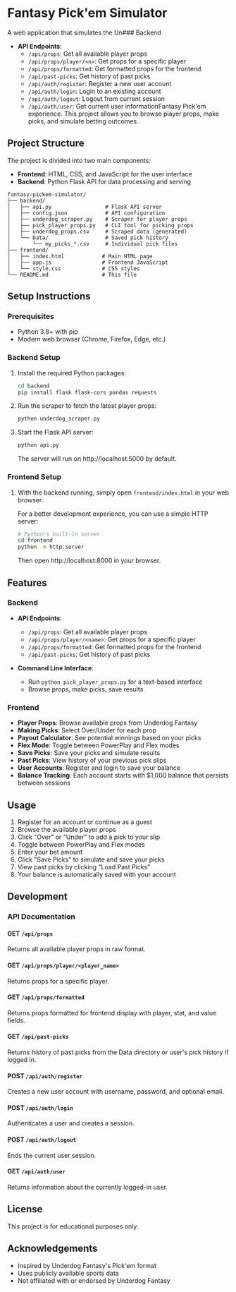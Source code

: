 # Fantasy Pick'em Simulator

A web application that simulates the Un### Backend

- **API Endpoints**:
  - `/api/props`: Get all available player props
  - `/api/props/player/<n>`: Get props for a specific player
  - `/api/props/formatted`: Get formatted props for the frontend
  - `/api/past-picks`: Get history of past picks
  - `/api/auth/register`: Register a new user account
  - `/api/auth/login`: Login to an existing account
  - `/api/auth/logout`: Logout from current session
  - `/api/auth/user`: Get current user informationFantasy Pick'em experience. This project allows you to browse player props, make picks, and simulate betting outcomes.

## Project Structure

The project is divided into two main components:

- **Frontend**: HTML, CSS, and JavaScript for the user interface
- **Backend**: Python Flask API for data processing and serving

```
fantasy-pickem-simulator/
├── backend/
│   ├── api.py                 # Flask API server
│   ├── config.json            # API configuration
│   ├── underdog_scraper.py    # Scraper for player props
│   ├── pick_player_props.py   # CLI tool for picking props
│   ├── underdog_props.csv     # Scraped data (generated)
│   └── Data/                  # Saved pick history
│       └── my_picks_*.csv     # Individual pick files
├── frontend/
│   ├── index.html            # Main HTML page
│   ├── app.js                # Frontend JavaScript
│   └── style.css             # CSS styles
└── README.md                 # This file
```

## Setup Instructions

### Prerequisites

- Python 3.8+ with pip
- Modern web browser (Chrome, Firefox, Edge, etc.)

### Backend Setup

1. Install the required Python packages:
   ```bash
   cd backend
   pip install flask flask-cors pandas requests
   ```

2. Run the scraper to fetch the latest player props:
   ```bash
   python underdog_scraper.py
   ```

3. Start the Flask API server:
   ```bash
   python api.py
   ```

   The server will run on http://localhost:5000 by default.

### Frontend Setup

1. With the backend running, simply open `frontend/index.html` in your web browser.

   For a better development experience, you can use a simple HTTP server:
   ```bash
   # Python's built-in server
   cd frontend
   python -m http.server
   ```
   
   Then open http://localhost:8000 in your browser.

## Features

### Backend

- **API Endpoints**:
  - `/api/props`: Get all available player props
  - `/api/props/player/<name>`: Get props for a specific player
  - `/api/props/formatted`: Get formatted props for the frontend
  - `/api/past-picks`: Get history of past picks

- **Command Line Interface**:
  - Run `python pick_player_props.py` for a text-based interface
  - Browse props, make picks, save results

### Frontend

- **Player Props**: Browse available props from Underdog Fantasy
- **Making Picks**: Select Over/Under for each prop
- **Payout Calculator**: See potential winnings based on your picks
- **Flex Mode**: Toggle between PowerPlay and Flex modes
- **Save Picks**: Save your picks and simulate results
- **Past Picks**: View history of your previous pick slips
- **User Accounts**: Register and login to save your balance
- **Balance Tracking**: Each account starts with $1,000 balance that persists between sessions

## Usage

1. Register for an account or continue as a guest
2. Browse the available player props
3. Click "Over" or "Under" to add a pick to your slip
4. Toggle between PowerPlay and Flex modes
5. Enter your bet amount
6. Click "Save Picks" to simulate and save your picks
7. View past picks by clicking "Load Past Picks"
8. Your balance is automatically saved with your account

## Development

### API Documentation

#### GET `/api/props`
Returns all available player props in raw format.

#### GET `/api/props/player/<player_name>`
Returns props for a specific player.

#### GET `/api/props/formatted`
Returns props formatted for frontend display with player, stat, and value fields.

#### GET `/api/past-picks`
Returns history of past picks from the Data directory or user's pick history if logged in.

#### POST `/api/auth/register`
Creates a new user account with username, password, and optional email.

#### POST `/api/auth/login`
Authenticates a user and creates a session.

#### POST `/api/auth/logout`
Ends the current user session.

#### GET `/api/auth/user`
Returns information about the currently logged-in user.

## License

This project is for educational purposes only.

## Acknowledgements

- Inspired by Underdog Fantasy's Pick'em format
- Uses publicly available sports data
- Not affiliated with or endorsed by Underdog Fantasy